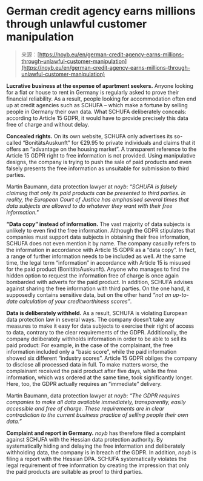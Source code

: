 <!--yml
category: 未分类
date: 2024-05-27 14:55:30
-->

# German credit agency earns millions through unlawful customer manipulation

> 来源：[https://noyb.eu/en/german-credit-agency-earns-millions-through-unlawful-customer-manipulation](https://noyb.eu/en/german-credit-agency-earns-millions-through-unlawful-customer-manipulation)

**Lucrative business at the expense of apartment seekers.** Anyone looking for a flat or house to rent in Germany is regularly asked to prove their financial reliability. As a result, people looking for accommodation often end up at credit agencies such as SCHUFA – which make a fortune by selling people in Germany their own data. What SCHUFA deliberately conceals: according to Article 15 GDPR, it would have to provide precisely this data free of charge and without delay.

**Concealed rights.** On its own website, SCHUFA only advertises its so-called “BonitätsAuskunft” for €29.95 to private individuals and claims that it offers an “advantage on the housing market”. A transparent reference to the Article 15 GDPR right to free information is not provided. Using manipulative designs, the company is trying to push the sale of paid products and even falsely presents the free information as unsuitable for submission to third parties.

Martin Baumann, data protection lawyer at *noyb*: *“SCHUFA is falsely claiming that only its paid products can be presented to third parties. In reality, the European Court of Justice has emphasised several times that data subjects are allowed to do whatever they want with their free information."*

**“Data copy” instead of information.** The vast majority of data subjects is unlikely to even find the free information. Although the GDPR stipulates that companies must support data subjects in obtaining their free information, SCHUFA does not even mention it by name. The company casually refers to the information in accordance with Article 15 GDPR as a “data copy”. In fact, a range of further information needs to be included as well. At the same time, the legal term “information” in accordance with Article 15 is misused for the paid product (BonitätsAuskunft). Anyone who manages to find the hidden option to request the information free of charge is once again bombarded with adverts for the paid product. In addition, SCHUFA advises against sharing the free information with third parties. On the one hand, it supposedly contains sensitive data, but on the other hand *“not an up-to-date calculation of your creditworthiness scores”*.

**Data is deliberately withheld.** As a result, SCHUFA is violating European data protection law in several ways. The company doesn’t take any measures to make it easy for data subjects to exercise their right of access to data, contrary to the clear requirements of the GDPR. Additionally, the company deliberately withholds information in order to be able to sell its paid product: For example, in the case of the complainant, the free information included only a “basic score”, while the paid information showed six different “industry scores”. Article 15 GDPR obliges the company to disclose all processed data in full. To make matters worse, the complainant received the paid product after five days, while the free information, which was ordered at the same time, took significantly longer. Here, too, the GDPR actually requires an “immediate” delivery.

Martin Baumann, data protection lawyer at *noyb*: *“The GDPR requires companies to make all data available immediately, transparently, easily accessible and free of charge. These requirements are in clear contradiction to the current business practice of selling people their own data.”*

**Complaint and report in Germany.** *noyb* has therefore filed a complaint against SCHUFA with the Hessian data protection authority. By systematically hiding and delaying the free information and deliberately withholding data, the company is in breach of the GDPR. In addition, *noyb* is filing a report with the Hessian DPA. SCHUFA systematically violates the legal requirement of free information by creating the impression that only the paid products are suitable as proof to third parties.